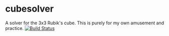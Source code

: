 cubesolver
==========

A solver for the 3x3 Rubik's cube. This is purely for my own amusement and practice. 
[![Build Status](https://travis-ci.org/sjotterman/cubesolver.svg?branch=dev)](https://travis-ci.org/sjotterman/cubesolver)
